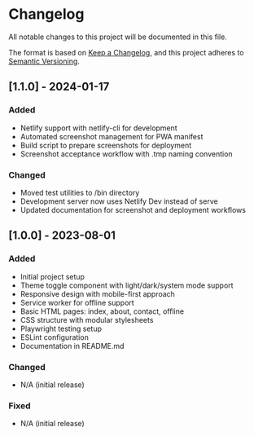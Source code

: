 # Changelog

All notable changes to this project will be documented in this file.

The format is based on [Keep a Changelog](https://keepachangelog.com/en/1.0.0/),
and this project adheres to [Semantic Versioning](https://semver.org/spec/v2.0.0.html).

## [1.1.0] - 2024-01-17

### Added

-   Netlify support with netlify-cli for development
-   Automated screenshot management for PWA manifest
-   Build script to prepare screenshots for deployment
-   Screenshot acceptance workflow with .tmp naming convention

### Changed

-   Moved test utilities to /bin directory
-   Development server now uses Netlify Dev instead of serve
-   Updated documentation for screenshot and deployment workflows

## [1.0.0] - 2023-08-01

### Added

-   Initial project setup
-   Theme toggle component with light/dark/system mode support
-   Responsive design with mobile-first approach
-   Service worker for offline support
-   Basic HTML pages: index, about, contact, offline
-   CSS structure with modular stylesheets
-   Playwright testing setup
-   ESLint configuration
-   Documentation in README.md

### Changed

-   N/A (initial release)

### Fixed

-   N/A (initial release)
